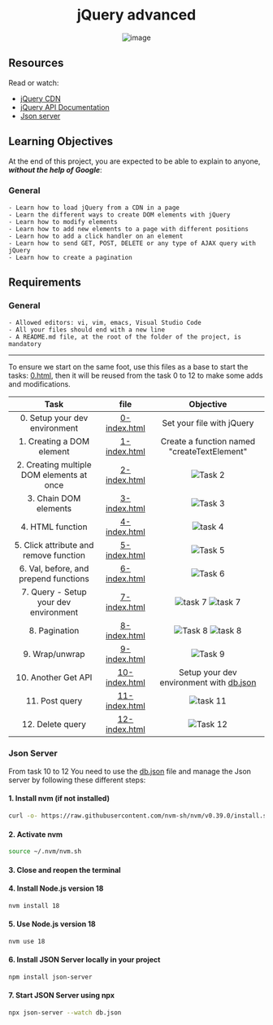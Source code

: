 <div align="center">

# jQuery advanced

![image](../asset/img/jquery.jpeg)

</div>

## Resources

Read or watch:

- [jQuery CDN](https://releases.jquery.com/)
- [jQuery API Documentation](https://api.jquery.com/)
- [Json server](https://github.com/typicode/json-server)

## Learning Objectives

At the end of this project, you are expected to be able to explain to anyone, ***without the help of Google***:

### General

    - Learn how to load jQuery from a CDN in a page
    - Learn the different ways to create DOM elements with jQuery
    - Learn how to modify elements
    - Learn how to add new elements to a page with different positions
    - Learn how to add a click handler on an element
    - Learn how to send GET, POST, DELETE or any type of AJAX query with jQuery
    - Learn how to create a pagination

## Requirements

### General

    - Allowed editors: vi, vim, emacs, Visual Studio Code
    - All your files should end with a new line
    - A README.md file, at the root of the folder of the project, is mandatory

---

To ensure we start on the same foot, use this files as a base to start the tasks: [0.html](0.html), then it will be reused from the task 0 to 12 to make some adds and modifications.

|   Task     |           file          | Objective  |
|   :---:    |           :---:         |       :---:       |
|0. Setup your dev environment     | [0-index.html](0-index.html) | Set your file with jQuery |
|1. Creating a DOM element     | [1-index.html](1-index.html) | Create a function named "createTextElement" |
|2. Creating multiple DOM elements at once     | [2-index.html](2-index.html) | ![Task 2](./asset/img/task%202.png) |
|3. Chain DOM elements     | [3-index.html](3-index.html) | ![Task 3](./asset/img/task%203.png) |
|4. HTML function     | [4-index.html](4-index.html) | ![task 4](./asset/img/task%204.png) |
|5. Click attribute and remove function     | [5-index.html](5-index.html) | ![Task 5](./asset/img/task%205.png) |
|6. Val, before, and prepend functions     | [6-index.html](6-index.html) | ![Task 6](./asset/img/task%206.png) |
|7. Query - Setup your dev environment     | [7-index.html](0-index.html) | ![task 7](./asset/img/task%207.png) ![task 7](./asset/img/task%207%20bis.png) |
|8. Pagination     | [8-index.html](8-index.html) | ![Task 8](./asset/img/task%208.png) ![task 8](./asset/img/task%208%20bis.png) |
|9. Wrap/unwrap     | [9-index.html](9-index.html) | ![Task 9](./asset/img/task%209.png) |
|10. Another Get API    | [10-index.html](10-index.html) | Setup your dev environment with [db.json](db.json) |
|11. Post query    | [11-index.html](11-index.html) | ![task 11](./asset/img/task%2011.png) |
|12. Delete query    | [12-index.html](12-index.html) | ![Task 12](./asset/img/task%2012.png) |


### Json Server 

From task 10 to 12 You need to use the [db.json](db.json) file and manage the Json server by following these different steps:


#### 1. Install nvm (if not installed)
```bash
curl -o- https://raw.githubusercontent.com/nvm-sh/nvm/v0.39.0/install.sh
```

#### 2. Activate nvm 
```bash
source ~/.nvm/nvm.sh
```
#### 3. Close and reopen the terminal

#### 4. Install Node.js version 18
```bash
nvm install 18
```

#### 5. Use Node.js version 18
```bash
nvm use 18
```

#### 6. Install JSON Server locally in your project
```bash
npm install json-server
```

#### 7.  Start JSON Server using npx
```bash
npx json-server --watch db.json
```